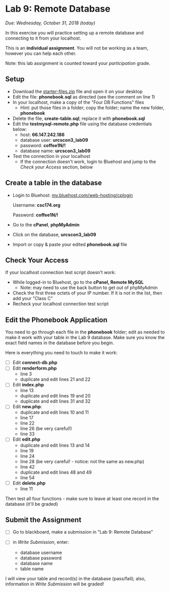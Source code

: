 # Lab 9: Remote Database

*Due: Wednesday, October 31, 2018 (today)* 

In this exercise you will practice setting up a remote database and connecting to it from your localhost.

This is an **individual assignment**.  You will not be working as a team, however you can help each other.

Note: this lab assignment is counted toward your *participation* grade.

## Setup

- Download the [starter-files.zip](starter-files.zip) file and open it on your desktop
- Edit the file: **phonebook.sql** as directed (see the comment on line 1)
- In your localhost, make a copy of the "Four DB Functions" files
  - Hint: put those files in a folder; copy the folder; name the new folder, **phonebook**
- Delete the file, **create-table.sql**; replace it with **phonebook.sql**
- Edit the **testmysql-remote.php** file using the database credentials below:
  - host: **66.147.242.186**
  - database user: **urcscon3_lab09**
  - password: **coffee1N/!**
  - database name: **urcscon3_lab09**
- Test the connection in your localhost
  - If the connection doesn't work, login to Bluehost and jump to the *Check your Access* section, below

## Create a table in the database

- Login to Bluehost: [my.bluehost.com/web-hosting/cplogin](https://my.bluehost.com/web-hosting/cplogin)

  Username: **csc174.org**

  Password: **coffee1N/!**

- Go to the **cPanel**,  **phpMyAdmin**
- Click on the database, **urcscon3_lab09**
- Import or copy & paste your edited **phonebook.sql** file

## Check Your Access

If your localhost connection test script doesn't work:

- While logged-in to Bluehost, go to the **cPanel, Remote MySQL** 
  - Note: may need to use the back button to get out of phpMyAdmin
- Check the first three octets of your IP number.  If it is not in the list, then add your "Class C"
- Recheck your localhost connection test script

## Edit the Phonebook Application

You need to go through each file in the **phonebook** folder; edit as needed to make it work with your table in the Lab 9 database.  Make sure you know the exact field names in the database before you begin.

Here is everything you need to touch to make it work:

- [ ] Edit **connect-db.php**
- [ ] Edit **renderform.php**
    - line 3
    - duplicate and edit lines 21 and 22
- [ ] Edit **index.php**
    - line 13
    - duplicate and edit lines 19 and 20
    - duplicate and edit lines 31 and 32
- [ ] Edit **new.php**:
    - duplicate and edit lines 10 and 11
    - line 17
    - line 22
    - line 26 (be very careful!)
    - line 33
- [ ] Edit **edit.php**
    - duplicate and edit lines 13 and 14
    - line 19
    - line 24
    - line 28 (be very careful! - notice: not the same as new.php)
    - line 42
    - duplicate and edit lines 48 and 49
    - line 54
- [ ] Edit **delete.php**
    - line 11

Then test all four functions - make sure to leave at least one record in the database (it'll be graded)

## Submit the Assignment

- [ ] Go to blackboard, make a submission in "Lab 9: Remote Database"

- [ ] in *Write Submission*, enter:
    - database username
    - database password
    - database name
    - table name

I will view your table and record(s) in the database (pass/fail); also, information in *Write Submission* will be graded!
